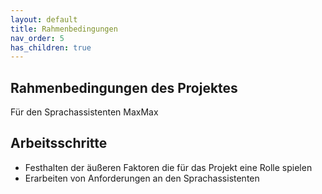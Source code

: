 ```yaml
---
layout: default
title: Rahmenbedingungen
nav_order: 5
has_children: true
---
```


## Rahmenbedingungen des Projektes
Für den Sprachassistenten MaxMax 


## Arbeitsschritte
* Festhalten der äußeren Faktoren die für das Projekt eine Rolle spielen
* Erarbeiten von Anforderungen an den Sprachassistenten



